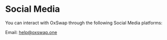 # Social Media

You can interact with OxSwap through the following Social Media platforms:

Email: help@oxswap.one
